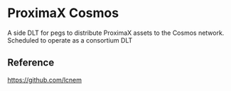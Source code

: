 # ProximaX Cosmos
A side DLT for pegs to distribute ProximaX assets to the Cosmos network.
Scheduled to operate as a consortium DLT

## Reference

https://github.com/lcnem
